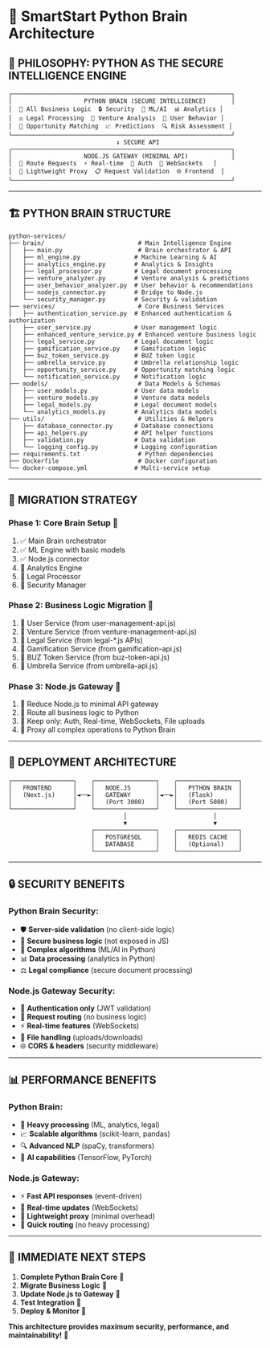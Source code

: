 # 🧠 SmartStart Python Brain Architecture

## 🎯 **PHILOSOPHY: PYTHON AS THE SECURE INTELLIGENCE ENGINE**

```
┌─────────────────────────────────────────────────────────────┐
│                    PYTHON BRAIN (SECURE INTELLIGENCE)       │
│  🧠 All Business Logic  🔒 Security  🤖 ML/AI  📊 Analytics │
│  ⚖️ Legal Processing  🏢 Venture Analysis  👥 User Behavior │
│  🎯 Opportunity Matching  📈 Predictions  🔍 Risk Assessment │
└─────────────────────────────────────────────────────────────┘
                              ↕️ SECURE API
┌─────────────────────────────────────────────────────────────┐
│                    NODE.JS GATEWAY (MINIMAL API)            │
│  🤲 Route Requests  ⚡ Real-time  🔐 Auth  📡 WebSockets   │
│  🚀 Lightweight Proxy  📋 Request Validation  🌐 Frontend  │
└─────────────────────────────────────────────────────────────┘
```

---

## 🏗️ **PYTHON BRAIN STRUCTURE**

```
python-services/
├── brain/                          # Main Intelligence Engine
│   ├── main.py                     # Brain orchestrator & API
│   ├── ml_engine.py               # Machine Learning & AI
│   ├── analytics_engine.py        # Analytics & Insights
│   ├── legal_processor.py         # Legal document processing
│   ├── venture_analyzer.py        # Venture analysis & predictions
│   ├── user_behavior_analyzer.py  # User behavior & recommendations
│   ├── nodejs_connector.py        # Bridge to Node.js
│   └── security_manager.py        # Security & validation
├── services/                       # Core Business Services
│   ├── authentication_service.py  # Enhanced authentication & authorization
│   ├── user_service.py            # User management logic
│   ├── enhanced_venture_service.py # Enhanced venture business logic
│   ├── legal_service.py           # Legal document logic
│   ├── gamification_service.py    # Gamification logic
│   ├── buz_token_service.py       # BUZ token logic
│   ├── umbrella_service.py        # Umbrella relationship logic
│   ├── opportunity_service.py     # Opportunity matching logic
│   └── notification_service.py    # Notification logic
├── models/                         # Data Models & Schemas
│   ├── user_models.py             # User data models
│   ├── venture_models.py          # Venture data models
│   ├── legal_models.py            # Legal document models
│   └── analytics_models.py        # Analytics data models
├── utils/                          # Utilities & Helpers
│   ├── database_connector.py      # Database connections
│   ├── api_helpers.py             # API helper functions
│   ├── validation.py              # Data validation
│   └── logging_config.py          # Logging configuration
├── requirements.txt                # Python dependencies
├── Dockerfile                      # Docker configuration
└── docker-compose.yml             # Multi-service setup
```

---

## 🔄 **MIGRATION STRATEGY**

### **Phase 1: Core Brain Setup** 🧠
1. ✅ Main Brain orchestrator
2. ✅ ML Engine with basic models
3. ✅ Node.js connector
4. 🔄 Analytics Engine
5. 🔄 Legal Processor
6. 🔄 Security Manager

### **Phase 2: Business Logic Migration** 🏢
1. 🔄 User Service (from user-management-api.js)
2. 🔄 Venture Service (from venture-management-api.js)
3. 🔄 Legal Service (from legal-*.js APIs)
4. 🔄 Gamification Service (from gamification-api.js)
5. 🔄 BUZ Token Service (from buz-token-api.js)
6. 🔄 Umbrella Service (from umbrella-api.js)

### **Phase 3: Node.js Gateway** 🤲
1. 🔄 Reduce Node.js to minimal API gateway
2. 🔄 Route all business logic to Python
3. 🔄 Keep only: Auth, Real-time, WebSockets, File uploads
4. 🔄 Proxy all complex operations to Python Brain

---

## 🚀 **DEPLOYMENT ARCHITECTURE**

```
┌─────────────────┐    ┌─────────────────┐    ┌─────────────────┐
│   FRONTEND      │    │   NODE.JS       │    │   PYTHON BRAIN  │
│   (Next.js)     │◄──►│   GATEWAY       │◄──►│   (Flask)       │
│                 │    │   (Port 3000)   │    │   (Port 5000)   │
└─────────────────┘    └─────────────────┘    └─────────────────┘
                                │                        │
                                ▼                        ▼
                       ┌─────────────────┐    ┌─────────────────┐
                       │   POSTGRESQL    │    │   REDIS CACHE   │
                       │   DATABASE      │    │   (Optional)    │
                       └─────────────────┘    └─────────────────┘
```

---

## 🔒 **SECURITY BENEFITS**

### **Python Brain Security:**
- 🛡️ **Server-side validation** (no client-side logic)
- 🔐 **Secure business logic** (not exposed in JS)
- 🧮 **Complex algorithms** (ML/AI in Python)
- 📊 **Data processing** (analytics in Python)
- ⚖️ **Legal compliance** (secure document processing)

### **Node.js Gateway Security:**
- 🔑 **Authentication only** (JWT validation)
- 📡 **Request routing** (no business logic)
- ⚡ **Real-time features** (WebSockets)
- 📁 **File handling** (uploads/downloads)
- 🌐 **CORS & headers** (security middleware)

---

## 📊 **PERFORMANCE BENEFITS**

### **Python Brain:**
- 🧠 **Heavy processing** (ML, analytics, legal)
- 📈 **Scalable algorithms** (scikit-learn, pandas)
- 🔍 **Advanced NLP** (spaCy, transformers)
- 🤖 **AI capabilities** (TensorFlow, PyTorch)

### **Node.js Gateway:**
- ⚡ **Fast API responses** (event-driven)
- 🔄 **Real-time updates** (WebSockets)
- 📱 **Lightweight proxy** (minimal overhead)
- 🚀 **Quick routing** (no heavy processing)

---

## 🎯 **IMMEDIATE NEXT STEPS**

1. **Complete Python Brain Core** 🧠
2. **Migrate Business Logic** 🏢
3. **Update Node.js to Gateway** 🤲
4. **Test Integration** 🔧
5. **Deploy & Monitor** 🚀

**This architecture provides maximum security, performance, and maintainability!** 🎉
